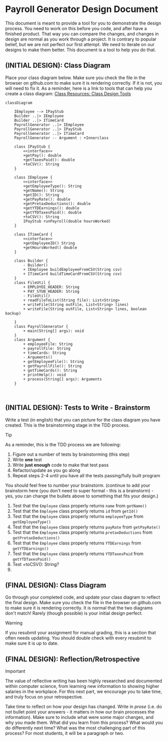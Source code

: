 # Payroll Generator Design Document


This document is meant to provide a tool for you to demonstrate the design process. You need to work on this before you code, and after have a finished product. That way you can compare the changes, and changes in design are normal as you work through a project. It is contrary to popular belief, but we are not perfect our first attempt. We need to iterate on our designs to make them better. This document is a tool to help you do that.


## (INITIAL DESIGN): Class Diagram

Place your class diagram below. Make sure you check the file in the browser on github.com to make sure it is rendering correctly. If it is not, you will need to fix it. As a reminder, here is a link to tools that can help you create a class diagram: [Class Resources: Class Design Tools](https://github.com/CS5004-khoury-lionelle/Resources?tab=readme-ov-file#uml-design-tools)

```mermaid
classDiagram
    
    IEmployee --> IPayStub
    Builder ..|> IEmployee
    Builder ..|> ITimeCard
    PayrollGenerator ..|> IEmployee
    PayrollGenerator ..|> IPayStub
    PayrollGenerator ..|> ITimeCard
    PayrollGenerator -- Argument : +Innerclass

    class IPayStub {
        <<interface>>
        +getPay(): double
        +getTaxesPaid(): double
        +toCSV(): String
    }
    
    class IEmployee {
        <<interface>>
        +getEmployeeType(): String
        +getName(): String
        +getID(): String
        +getPayRate(): double
        +getPretaxDeductions(): double
        +getYTDEarnings(): double
        +getYTDTaxesPaid(): double
        +toCSV(): String
        IPayStub runPayroll(double hoursWorked)
    }

    class ITimeCard {
        <<interface>>
        +getEmployeeID() String
        +getHoursWorked() double
    }
    
    class Builder {
        - Builder()
        + IEmployee buildEmployeeFromCSV(String csv)
        + ITimeCard buildTimeCardFromCSV(String csv)
    }
    class FileUtil {
        + EMPLOYEE_HEADER: String
        + PAY_STUB_HEADER: String
        - FileUtil()
        + readFileToList(String file): List<String>
        + writeFile(String outFile, List<String> lines)
        + writeFile(String outFile, List<String> lines, boolean backup)
        
    }
    class PayrollGenerator {
        + main(String[] args): void
    }
    class Argument {
        + employeeFile: String 
        + payrollFile: String
        + timeCards: String
        - Arguments()
        + getEmployeeFile(): String
        + getPayrollFile(): String
        + getTimeCards(): String
        + printHelp(): void
        + process(String[] args): Arguments
    }
    


```


## (INITIAL DESIGN): Tests to Write - Brainstorm

Write a test (in english) that you can picture for the class diagram you have created. This is the brainstorming stage in the TDD process. 

> [!TIP]
> As a reminder, this is the TDD process we are following:
> 1. Figure out a number of tests by brainstorming (this step)
> 2. Write **one** test
> 3. Write **just enough** code to make that test pass
> 4. Refactor/update  as you go along
> 5. Repeat steps 2-4 until you have all the tests passing/fully built program

You should feel free to number your brainstorm.
(continue to add your brainstorm here (you don't need to super formal - this is a brainstorm) - yes, you can change the bullets above to something that fits your design.)
1. Test that the `Employee` class properly returns `name` from `getName()`
2. Test that the `Employee` class properly returns `id` from `getId()`
3. Test that the `Employee` class properly returns `employeeType` from `getEmployeeType()`
4. Test that the `Employee` class properly returns `payRate` from `getPayRate()`
5. Test that the `Employee` class properly returns `pretaxDeductions` from `getPretaxDeductions()`
6. Test that the `Employee` class properly returns `YTDEarnings` from `getYTDEarnings()`
7. Test that the `Employee` class properly returns `YTDTaxesPaid` from `getYTDTaxesPaid()`
8. Test  +toCSV(): String?
9. 

## (FINAL DESIGN): Class Diagram

Go through your completed code, and update your class diagram to reflect the final design. Make sure you check the file in the browser on github.com to make sure it is rendering correctly. It is normal that the two diagrams don't match! Rarely (though possible) is your initial design perfect. 

> [!WARNING]
> If you resubmit your assignment for manual grading, this is a section that often needs updating. You should double check with every resubmit to make sure it is up to date.





## (FINAL DESIGN): Reflection/Retrospective

> [!IMPORTANT]
> The value of reflective writing has been highly researched and documented within computer science, from learning new information to showing higher salaries in the workplace. For this next part, we encourage you to take time, and truly focus on your retrospective.

Take time to reflect on how your design has changed. Write in *prose* (i.e. do not bullet point your answers - it matters in how our brain processes the information). Make sure to include what were some major changes, and why you made them. What did you learn from this process? What would you do differently next time? What was the most challenging part of this process? For most students, it will be a paragraph or two. 
